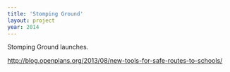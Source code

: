 ```yaml
---
title: 'Stomping Ground'
layout: project
year: 2014
---
```


Stomping Ground launches.

http://blog.openplans.org/2013/08/new-tools-for-safe-routes-to-schools/